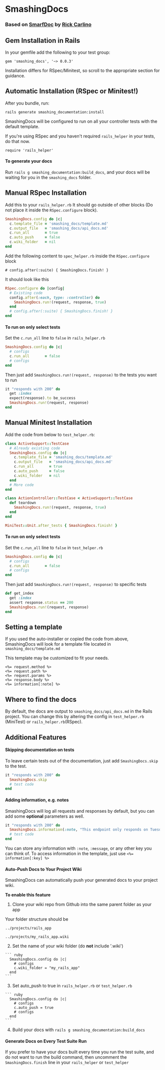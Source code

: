 # SmashingDocs

### Based on [SmarfDoc](https://github.com/RickCarlino/smarf_doc) by [Rick Carlino](https://github.com/RickCarlino/)

## Gem Installation in Rails

In your gemfile add the following to your test group:

`gem 'smashing_docs', '~> 0.0.3'`

Installation differs for RSpec/Minitest, so scroll to the appropriate section for guidance.

## Automatic Installation (RSpec or Minitest!)

After you bundle, run:

`rails generate smashing_documentation:install`

SmashingDocs will be configured to run on all your controller tests with the default
template.

If you're using RSpec and you haven't required `rails_helper` in your tests, do that now.

`require 'rails_helper'`

#### To generate your docs

Run `rails g smashing_documentation:build_docs`, and your docs will be waiting for you in the `smashing_docs` folder.

## Manual RSpec Installation

Add this to your `rails_helper.rb` It should go outside of other blocks
(Do not place it inside the `RSpec.configure` block).
```ruby
SmashingDocs.config do |c|
  c.template_file = 'smashing_docs/template.md'
  c.output_file   = 'smashing_docs/api_docs.md'
  c.run_all       = true
  c.auto_push     = false
  c.wiki_folder   = nil
end
```

Add the following content to `spec_helper.rb` inside the `RSpec.configure` block

`# config.after(:suite) { SmashingDocs.finish! }`

It should look like this
```ruby
RSpec.configure do |config|
  # Existing code
  config.after(:each, type: :controller) do
    SmashingDocs.run!(request, response, true)
  end
  # config.after(:suite) { SmashingDocs.finish! }
end
```

#### To run on only select tests
Set the `c.run_all` line to `false` in `rails_helper.rb`
```ruby
SmashingDocs.config do |c|
  # configs
  c.run_all       = false
  # configs
end
```

Then just add `SmashingDocs.run!(request, response)` to the tests you want to run
```ruby
it "responds with 200" do
  get :index
  expect(response).to be_success
  SmashingDocs.run!(request, response)
end
```

## Manual Minitest Installation

Add the code from below to `test_helper.rb`:
```ruby
class ActiveSupport::TestCase
  # Already existing code
  SmashingDocs.config do |c|
    c.template_file = 'smashing_docs/template.md'
    c.output_file   = 'smashing_docs/api_docs.md'
    c.run_all       = true
    c.auto_push     = false
    c.wiki_folder   = nil
  end
  # More code
end

class ActionController::TestCase < ActiveSupport::TestCase
  def teardown
    SmashingDocs.run!(request, response, true)
  end
end

MiniTest::Unit.after_tests { SmashingDocs.finish! }
```

#### To run on only select tests
Set the `c.run_all` line to `false` in `test_helper.rb`
```ruby
SmashingDocs.config do |c|
  # configs
  c.run_all       = false
  # configs
end
```

Then just add `SmashingDocs.run!(request, response)` to specific tests
```ruby
def get_index
  get :index
  assert response.status == 200
  SmashingDocs.run!(request, response)
end
```

## Setting a template

If you used the auto-installer or copied the code from above, SmashingDocs will
look for a template file located in `smashing_docs/template.md`

This template may be customized to fit your needs.

```erb
<%= request.method %>
<%= request.path %>
<%= request.params %>
<%= response.body %>
<%= information[:note] %>
```

## Where to find the docs

By default, the docs are output to `smashing_docs/api_docs.md` in the Rails project.
You can change this by altering the config in `test_helper.rb` (MiniTest) or
`rails_helper.rb`(RSpec).

## Additional Features

#### Skipping documentation on tests

To leave certain tests out of the documentation, just add `SmashingDocs.skip` to the test.

```ruby
it "responds with 200" do
  SmashingDocs.skip
  # test code
end
```

#### Adding information, e.g. notes

SmashingDocs will log all requests and responses by default, but you can add some
**optional** parameters as well.

```ruby
it "responds with 200" do
  SmashingDocs.information(:note, "This endpoint only responds on Tuesdays")
  # test code
end
```
You can store any information with `:note`, `:message`, or any other key you can think of.
To access information in the template, just use `<%= information[:key] %>`

#### Auto-Push Docs to Your Project Wiki

SmashingDocs can automatically push your generated docs to your project wiki.

**To enable this feature**
  1. Clone your wiki repo from Github into the same parent folder as your app

  Your folder structure should be

    ../projects/rails_app

    ../projects/my_rails_app.wiki

  2. Set the name of your wiki folder (do **not** include '.wiki')

    ``` ruby
      SmashingDocs.config do |c|
        # configs
        c.wiki_folder = "my_rails_app"
      end
    ```

  3. Set auto_push to true in `rails_helper.rb` or `test_helper.rb`

    ``` ruby
      SmashingDocs.config do |c|
        # configs
        c.auto_push = true
        # configs
      end
    ```

  4. Build your docs with `rails g smashing_documentation:build_docs`

#### Generate Docs on Every Test Suite Run

If you prefer to have your docs built every time you run the test suite, and do
not want to run the build command, then uncomment the `SmashingDocs.finish` line
in your `rails_helper` or `test_helper`
